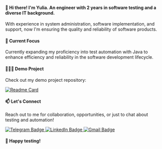 #### 👋 Hi there! I'm Yulia. An engineer with 2 years in software testing and a diverse IT background.

With experience in system administration, software implementation, and support, now I'm ensuring the quality and reliability of software products.

#### 🚀 Current Focus
Currently expanding my proficiency into test automation with Java to enhance efficiency and reliability in the software development lifecycle.

#### 👩🏻‍💻 Demo Project
Check out my demo project repository:

[![Readme Card](https://github-readme-stats.vercel.app/api/pin/?username=yupryanya&repo=bas-demo)](https://github.com/yupryanya/bas-demo)

#### 📫 Let's Connect
Reach out to me for collaboration, opportunities, or just to chat about testing and automation!

<a href="https://t.me/azovceva">
    <img src="https://img.shields.io/badge/Telegram-blue?style=for-the-badge&logo=telegram&logoColor=white" alt="Telegram Badge"/>
</a>
<a href="coming-soon">
    <img src="https://img.shields.io/badge/LinkedIn-blue?style=for-the-badge&logo=linkedin&logoColor=white" alt="LinkedIn Badge">
</a>
<a href="mailto:yulia.pryania@gmail.com">
    <img src="https://img.shields.io/badge/Gmail-red?style=for-the-badge&logo=gmail&logoColor=white" alt="Gmail Badge"/>
</a>
    

#### 🤖 Happy testing! 
